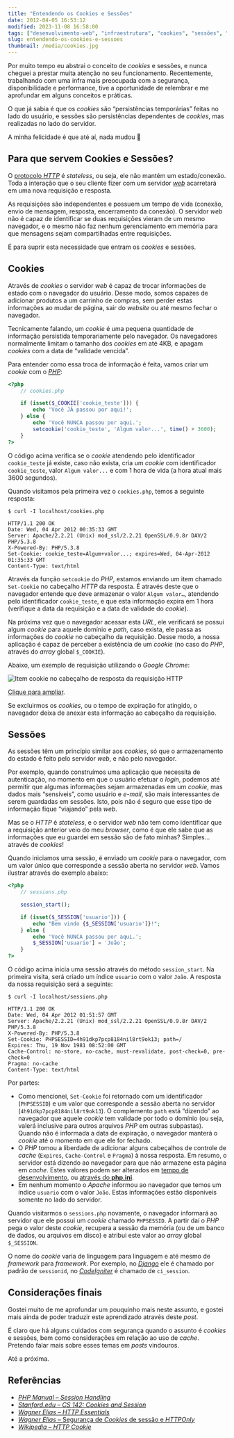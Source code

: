 ```yaml
---
title: "Entendendo os Cookies e Sessões"
date: 2012-04-05 16:53:12
modified: 2023-11-08 16:58:00
tags: ["desenvolvimento-web", "infraestrutura", "cookies", "sessões", "php"]
slug: entendendo-os-cookies-e-sessoes
thumbnail: /media/cookies.jpg
---
```


Por muito tempo eu abstrai o conceito de
_cookies_ e sessões, e nunca cheguei a prestar muita atenção no seu
funcionamento. Recentemente, trabalhando com uma infra mais preocupada
com a segurança, disponibilidade e performance, tive a oportunidade de
relembrar e me aprofundar em alguns conceitos e práticas.

O que já sabia é que os _cookies_ são “persistências temporárias” feitas
no lado do usuário, e sessões são persistências dependentes de
_cookies_, mas realizadas no lado do servidor.

A minha felicidade é que até aí, nada mudou 🙂

## Para que servem Cookies e Sessões?

O [protocolo *HTTP*][] é _stateless_, ou seja, ele não mantém um
estado/conexão. Toda a interação que o seu cliente fizer com um servidor
[*web*][] acarretará em uma nova requisição e resposta.

As requisições são independentes e possuem um tempo de vida (conexão,
envio de mensagem, resposta, encerramento da conexão). O servidor _web_
não é capaz de identificar se duas requisições vieram de um mesmo
navegador, e o mesmo não faz nenhum gerenciamento em memória para que
mensagens sejam compartilhadas entre requisições.

É para suprir esta necessidade que entram os _cookies_ e sessões.

## Cookies

Através de _cookies_ o servidor _web_ é capaz de trocar informações de
estado com o navegador do usuário. Desse modo, somos capazes de
adicionar produtos a um carrinho de compras, sem perder estas
informações ao mudar de página, sair do _website_ ou até mesmo fechar o
navegador.

Tecnicamente falando, um _cookie_ é uma pequena quantidade de informação
persistida temporariamente pelo navegador. Os navegadores normalmente
limitam o tamanho dos _cookies_ em até 4KB, e apagam _cookies_ com a
data de “validade vencida”.

Para entender como essa troca de informação é feita, vamos criar um
_cookie_ com o [*PHP*][]:

```php
<?php
    // cookies.php

    if (isset($_COOKIE['cookie_teste'])) {
        echo 'Você JÁ passou por aqui!';
    } else {
        echo 'Você NUNCA passou por aqui.';
        setcookie('cookie_teste', 'Algum valor...', time() + 3600);
    }
?>
```

O código acima verifica se o _cookie_ atendendo pelo identificador
`cookie_teste` já existe, caso não exista, cria um _cookie_ com
identificador `cookie_teste`, valor `Algum valor...` e com 1
hora de vida (a hora atual mais 3600 segundos).

Quando visitamos pela primeira vez o `cookies.php`, temos a seguinte
resposta:

```text
$ curl -I localhost/cookies.php

HTTP/1.1 200 OK
Date: Wed, 04 Apr 2012 00:35:33 GMT
Server: Apache/2.2.21 (Unix) mod_ssl/2.2.21 OpenSSL/0.9.8r DAV/2 PHP/5.3.8
X-Powered-By: PHP/5.3.8
Set-Cookie: cookie_teste=Algum+valor...; expires=Wed, 04-Apr-2012 01:35:33 GMT
Content-Type: text/html
```

Através da função `setcookie` do _PHP_, estamos enviando um item
chamado `Set-Cookie` no cabeçalho _HTTP_ da resposta. É através deste
que o navegador entende que deve armazenar o valor `Algum valor…`,
atendendo pelo identificador `cookie_teste`, e que esta informação
expira em 1 hora (verifique a data da requisição e a data de validade do
_cookie_).

Na próxima vez que o navegador acessar esta _URL_, ele verificará se
possui algum _cookie_ para aquele domínio e _path_, caso exista, ele
passa as informações do _cookie_ no cabeçalho da requisição. Desse modo,
a nossa aplicação é capaz de perceber a existência de um _cookie_ (no
caso do _PHP_, através do _array_ global `$_COOKIE`).

Abaixo, um exemplo de requisição utilizando o _Google Chrome_:

![Item cookie no cabeçalho de resposta da requisição HTTP](/media/exemplo-php-cookies.png "Item cookie no cabeçalho de resposta da requisição HTTP")

[Clique para ampliar](/media/exemplo-php-cookies.png).

Se excluirmos os _cookies_, ou o tempo de expiração for atingido, o
navegador deixa de anexar esta informação ao cabeçalho da requisição.

## Sessões

As sessões têm um princípio similar aos _cookies_, só que o
armazenamento do estado é feito pelo servidor _web_, e não pelo
navegador.

Por exemplo, quando construímos uma aplicação que necessita de
autenticação, no momento em que o usuário efetuar o _login_, podemos até
permitir que algumas informações sejam armazenadas em um _cookie_, mas
dados mais “sensíveis”, como usuário e _e-mail_, são mais interessantes
de serem guardadas em sessões. Isto, pois não é seguro que esse tipo
de informação fique “viajando” pela _web_.

Mas se o _HTTP_ é _stateless_, e o servidor _web_ não tem como
identificar que a requisição anterior veio do meu _browser_, como é que
ele sabe que as informações que eu guardei em sessão são de fato minhas?
Simples… através de _cookies_!

Quando iniciamos uma sessão, é enviado um _cookie_ para o navegador, com
um valor único que corresponde a sessão aberta no servidor _web_. Vamos
ilustrar através do exemplo abaixo:

```php
<?php
    // sessions.php

    session_start();

    if (isset($_SESSION['usuario'])) {
        echo "Bem vindo {$_SESSION['usuario']}!";
    } else {
        echo 'Você NUNCA passou por aqui.';
        $_SESSION['usuario'] = 'João';
    }
?>
```

O código acima inicia uma sessão através do método `session_start`.
Na primeira visita, será criado um índice `usuario` com o valor
`João`. A resposta da nossa requisição será a seguinte:

```text
$ curl -I localhost/sessions.php

HTTP/1.1 200 OK
Date: Wed, 04 Apr 2012 01:51:57 GMT
Server: Apache/2.2.21 (Unix) mod_ssl/2.2.21 OpenSSL/0.9.8r DAV/2 PHP/5.3.8
X-Powered-By: PHP/5.3.8
Set-Cookie: PHPSESSID=4h91dkp7pcp8184nil8rt9ok13; path=/
Expires: Thu, 19 Nov 1981 08:52:00 GMT
Cache-Control: no-store, no-cache, must-revalidate, post-check=0, pre-check=0
Pragma: no-cache
Content-Type: text/html
```

Por partes:

- Como mencionei, `Set-Cookie` foi retornado com um identificador
  (`PHPSESSID`) e um valor que corresponde a sessão aberta no
  servidor (`4h91dkp7pcp8184nil8rt9ok13`). O complemento `path`
  está “dizendo” ao navegador que aquele _cookie_ tem validade por
  todo o domínio (ou seja, valerá inclusive para outros arquivos _PHP_
  em outras subpastas). Quando não é informada a data de expiração, o
  navegador manterá o _cookie_ até o momento em que ele for fechado.
- O _PHP_ tomou a liberdade de adicionar alguns cabeçalhos de controle
  de _cache_ (`Expires`, `Cache-Control` e `Pragma`) à nossa
  resposta. Em resumo, o servidor está dizendo ao navegador para que
  não armazene esta página em _cache_. Estes valores podem ser
  alterados em [tempo de desenvolvimento][], ou [através do **php.ini**][].
- Em nenhum momento o _Apache_ informou ao navegador que temos um
  índice `usuario` com o valor `João`. Estas informações estão
  disponíveis somente no lado do servidor.

Quando visitarmos o `sessions.php` novamente, o navegador informará ao
servidor que ele possui um _cookie_ chamado `PHPSESSID`. A partir daí
o _PHP_ pega o valor deste _cookie_, recupera a sessão da memória (ou de
um banco de dados, ou arquivos em disco) e atribui este valor ao _array_
global `$_SESSION`.

O nome do _cookie_ varia de linguagem para linguagem e até mesmo de
_framework_ para _framework_. Por exemplo, no [*Django*][] ele é chamado
por padrão de `sessionid`, no [*CodeIgniter*][] é chamado de
`ci_session`.

## Considerações finais

Gostei muito de me aprofundar um pouquinho mais neste assunto, e gostei
mais ainda de poder traduzir este aprendizado através deste _post_.

É claro que há alguns cuidados com segurança quando o assunto é
_cookies_ e sessões, bem como considerações em relação ao uso de
_cache_. Pretendo falar mais sobre esses temas em _posts_ vindouros.

Até a próxima.

## Referências

- [*PHP Manual – Session Handling*][]
- [*Stanford.edu – CS 142: Cookies and Session*][]
- [*Wagner Elias* – *HTTP Essentials*][]
- [*Wagner Elias* – Segurança de *Cookies* de sessão e *HTTPOnly*][]
- [*Wikipedia – HTTP Cookie*][]

[protocolo *http*]: http://wagnerelias.com/2009/02/06/http-essentials/ "Conheça mais sobre o protocolo HTTP"
[*web*]: /tag/desenvolvimento-web.html "Leia mais sobre Web"
[*php*]: /tag/php.html "Leia mais sobre PHP"
[tempo de desenvolvimento]: http://www.php.net/manual/en/ref.session.php "PHP: Session functions"
[através do **php.ini**]: http://www.php.net/manual/en/session.configuration.php "PHP: Runtime configuration"
[*django*]: /tag/django.html "Leia mais sobre Django"
[*codeigniter*]: /tag/codeigniter.html "Leia mais sobre CodeIgniter"
[*php manual – session handling*]: http://www.php.net/manual/en/book.session.php "Confira a documentação oficial do PHP que fala sobre Sessões"
[*stanford.edu – cs 142: cookies and session*]: http://www.stanford.edu/~ouster/cgi-bin/cs142-fall10/lecture.php?topic=cookie "Material resumido, mas muito bom, sobre sessões e Cookies"
[*wagner elias* – *http essentials*]: http://wagnerelias.com/2009/02/06/http-essentials/ "Wagner nos apresenta de forma objetiva o funcionamento do protocolo HTTP"
[*wagner elias* – segurança de *cookies* de sessão e *httponly*]: http://wagnerelias.com/2009/04/21/seguranca-de-cookies-de-sessao-e-httponly/ "Entenda as falhas de segurança apresentadas com o uso de sessões e cookies"
[*wikipedia – http cookie*]: http://en.wikipedia.org/wiki/HTTP_cookie "Leia este bom artigo em inglês sobre Cookies"
